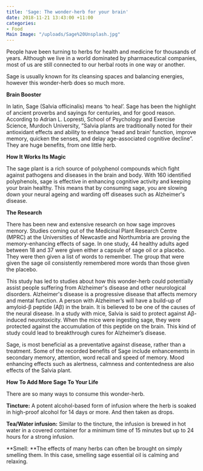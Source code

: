 ```yaml
---
title: 'Sage: The wonder-herb for your brain'
date: 2018-11-21 13:43:00 +11:00
categories:
- Food
Main Image: "/uploads/Sage%20Unsplash.jpg"
---
```


People have been turning to herbs for health and medicine for thousands of years.  Although we live in a world dominated by pharmaceutical companies, most of us are still connected to our herbal roots in one way or another.

Sage is usually known for its cleansing spaces and balancing energies, however this wonder-herb does so much more.

**Brain Booster**

In latin, Sage (Salvia officinalis) means ‘to heal’. Sage has been the highlight of ancient proverbs and sayings for centuries, and for good reason. According to Adrian L. Lopresti, School of Psychology and Exercise Science, Murdoch University, ”Salvia plants are traditionally noted for their antioxidant effects and ability to enhance ‘head and brain’ function, improve memory, quicken the senses, and delay age-associated cognitive decline”. They are huge benefits, from one little herb.

**How It Works Its Magic**

The sage plant is a rich source of polyphenol compounds which fight against pathogens and diseases in the brain and body.  With 160 identified polyphenols, sage is effective in enhancing cognitive activity and keeping your brain healthy. This means that by consuming sage, you are slowing down your neural ageing and warding off diseases such as Alzheimer's disease.

**The Research**

There has been new and extensive research on how sage improves memory. Studies coming out of the Medicinal Plant Research Centre (MPRC) at the Universities of Newcastle and Northumbria are proving the memory-enhancing effects of sage. In one study, 44 healthy adults aged between 18 and 37 were given either a capsule of sage oil or a placebo. They were then given a list of words to remember. The group that were given the sage oil consistently remembered more words than those given the placebo.

This study has led to studies about how this wonder-herb could potentially assist people suffering from Alzheimer's disease and other neurological disorders. Alzheimer's disease is a progressive disease that affects memory and mental function.  A person with Alzheimer’s will have a build-up of amyloid-β peptide (Aβ) in the brain. It is believed to be one of the causes of the neural disease.  In a study with mice, Salvia is said to protect against Aβ-induced neurotoxicity. When the mice were ingesting sage, they were protected against the accumulation of this peptide on the brain. This kind of study could lead to breakthrough cures for Alzheimer’s disease.

Sage, is most beneficial as a preventative against disease, rather than a treatment. Some of the recorded benefits of Sage include enhancements in secondary memory, attention, word recall and speed of memory. Mood enhancing effects such as alertness, calmness and contentedness are also effects of the Salvia plant.

**How To Add More Sage To Your Life**

There are so many ways to consume this wonder-herb.

**Tincture:** A potent alcohol-based form of infusion where the herb is soaked in high-proof alcohol for 14 days or more. And then taken as drops.

**Tea/Water infusion:** Similar to the tincture, the infusion is brewed in hot water in a covered container for a minimum time of 15 minutes but up to 24 hours for a strong infusion.

**Smell: **The effects of many herbs can often be brought on simply smelling them. In this case, smelling sage essential oil is calming and relaxing.
